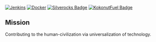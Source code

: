 [![Jenkins](https://img.shields.io/badge/Jenkins-D24939?logo=jenkins&logoColor=white)](http://volta2030.duckdns.org)
[![Docker](https://img.shields.io/badge/Docker-017ACD?logo=Docker&logoColor=white)](https://hub.docker.com/u/volta2030)
[![Silverocks Badge](https://img.shields.io/badge/Silverocks-shutdown-FF0000?logo=link&link=https://silverocks.duckdns.org)](https://silverocks.duckdns.org)
[![KokonutFuel Badge](https://img.shields.io/badge/KokonutFuel-shutdown-FF000?logo=link&link=http://kokonut-fuel.duckdns.org:9999)](http://kokonut-fuel.duckdns.org:9999)

## Mission
Contributing to the human-civilization via universalization of technology.
